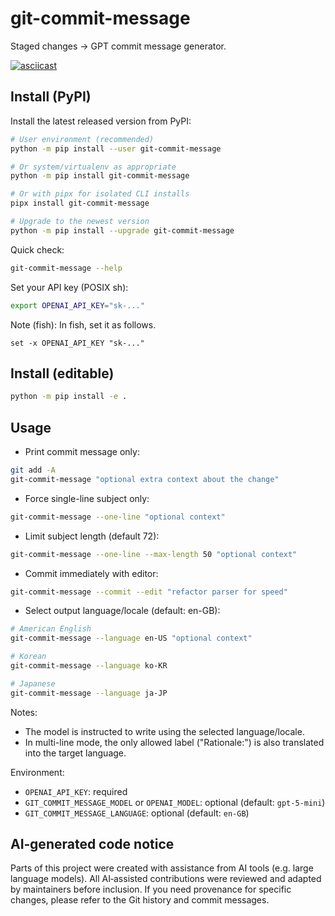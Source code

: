 # git-commit-message

Staged changes -> GPT commit message generator.

[![asciicast](https://asciinema.org/a/jk0phFqNnc5vaCiIZEYBwZOyN.svg)](https://asciinema.org/a/jk0phFqNnc5vaCiIZEYBwZOyN)

## Install (PyPI)

Install the latest released version from PyPI:

```sh
# User environment (recommended)
python -m pip install --user git-commit-message

# Or system/virtualenv as appropriate
python -m pip install git-commit-message

# Or with pipx for isolated CLI installs
pipx install git-commit-message

# Upgrade to the newest version
python -m pip install --upgrade git-commit-message
```

Quick check:

```sh
git-commit-message --help
```

Set your API key (POSIX sh):

```sh
export OPENAI_API_KEY="sk-..."
```

Note (fish): In fish, set it as follows.

```fish
set -x OPENAI_API_KEY "sk-..."
```

## Install (editable)

```sh
python -m pip install -e .
```

## Usage

- Print commit message only:

```sh
git add -A
git-commit-message "optional extra context about the change"
```

- Force single-line subject only:

```sh
git-commit-message --one-line "optional context"
```

- Limit subject length (default 72):

```sh
git-commit-message --one-line --max-length 50 "optional context"
```

- Commit immediately with editor:

```sh
git-commit-message --commit --edit "refactor parser for speed"
```

- Select output language/locale (default: en-GB):

```sh
# American English
git-commit-message --language en-US "optional context"

# Korean
git-commit-message --language ko-KR

# Japanese
git-commit-message --language ja-JP
```

Notes:

- The model is instructed to write using the selected language/locale.
- In multi-line mode, the only allowed label ("Rationale:") is also translated into the target language.

Environment:

- `OPENAI_API_KEY`: required
- `GIT_COMMIT_MESSAGE_MODEL` or `OPENAI_MODEL`: optional (default: `gpt-5-mini`)
- `GIT_COMMIT_MESSAGE_LANGUAGE`: optional (default: `en-GB`)

## AI‑generated code notice

Parts of this project were created with assistance from AI tools (e.g. large language models).
All AI‑assisted contributions were reviewed and adapted by maintainers before inclusion.
If you need provenance for specific changes, please refer to the Git history and commit messages.

